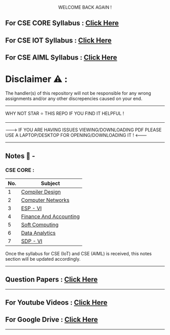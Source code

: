 <p align="center">
WELCOME BACK AGAIN !
</p>

## For CSE CORE Syllabus : [Click Here](https://drive.google.com/file/d/1TJuCKXUKw_iQDzJiN_kJm9904Wh2tLmT/view?usp=sharing)
## For CSE IOT Syllabus : [Click Here](https://drive.google.com/file/d/1t3p1AXfcaK7lLmiY8Cs7lQ14NKkH8v2C/view?usp=sharing)
## For CSE AIML Syllabus : [Click Here]()

# Disclaimer :warning: :

The handler(s) of this repository will not be responsible for any wrong assignments and/or any other discrepencies caused on your end.

---------------------------------------------------------------------------------------------------------------------------------------------------------------------------------------------------------------------------------


WHY NOT STAR ⭐ THIS REPO IF YOU FIND IT HELPFUL !


---------------------------------------------------------------------------------------------------------------------------------------------------------------------------------------------------------------------------------


---> IF YOU ARE HAVING ISSUES VIEWING/DOWNLOADING PDF PLEASE USE A LAPTOP/DESKTOP FOR OPENING/DOWNLOADING IT ! <---


---------------------------------------------------------------------------------------------------------------------------------------------------------------------------------------------------------------------------------

## Notes 📜 -

### CSE CORE :

| No. | Subject |
| --- | --- |
| 1 | [Compiler Design](https://drive.google.com/drive/folders/1fbxQO65QRABqZ9yqFJ8jikLM_C3kKFsk?usp=sharing) |
| 2 | [Computer Networks](https://drive.google.com/drive/folders/1HZNUXzL4jWp1oy8zaPWRNS-XMSbmF4qE?usp=sharing) |
| 3 | [ESP - VI](https://drive.google.com/drive/folders/1Fa2pz_IOpQHsARWyNpb2MkzOKJtaDfQl?usp=sharing) |
| 4 | [Finance And Accounting](https://drive.google.com/drive/folders/1uojwxKFdBfPgPzFXXUc1yHWfCcG9qUoV?usp=sharing) |
| 5 | [Soft Computing](https://drive.google.com/drive/folders/1P1RUHsL24sZadhJk8XyArv2OZD5g3cTt?usp=sharing) |
| 6 | [Data Analytics](https://drive.google.com/drive/folders/1Po_PqPCiI5IEoXNUIPiVsvyhGBlrUSYg?usp=sharing) |
| 7 | [SDP - VI](https://drive.google.com/drive/folders/1Rmb6Qlp9I3Z5M30_uDJnt3s6XD9UGoF2?usp=sharing) |

Once the syllabus for CSE (IoT) and CSE (AIML) is received, this notes section will be updated accordingly.

---------------------------------------------------------------------------------------------------------------------------------------------------------------------------------------------------------------------------------

## Question Papers : [Click Here](https://drive.google.com/drive/folders/1JAOuZ0my-8RPNgta7oLBeFwZnHZhadVJ?usp=sharing)

---------------------------------------------------------------------------------------------------------------------------------------------------------------------------------------------------------------------------------

## For Youtube Videos : [Click Here](https://drive.google.com/file/d/1rlhgigA6dR4UaMJLO5TFmMNoWFfUYPmS/view?usp=sharing)

## For Google Drive : [Click Here](https://drive.google.com/drive/folders/1mUm7of83a41k5uJQLcgt91DZne-b479P?usp=sharing)


---------------------------------------------------------------------------------------------------------------------------------------------------------------------------------------------------------------------------------

<!-- <img align="right" alt="SAY NO TO GPT" width="1600" src="https://encrypted-tbn0.gstatic.com/images?q=tbn:ANd9GcT78zaHjm3pAOmdUl6LhVzCO41IjVtwzdsFaw&usqp=CAU"> -->

